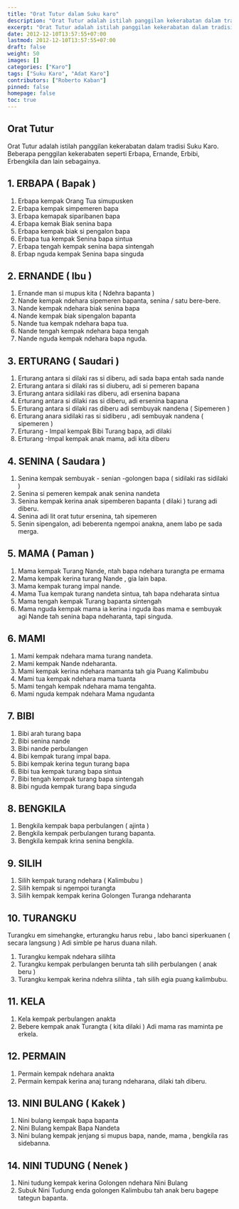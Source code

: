 ```yaml
---
title: "Orat Tutur dalam Suku karo"
description: "Orat Tutur adalah istilah panggilan kekerabatan dalam tradisi Suku Karo. Beberapa penggilan kekerabaten seperti Erbapa, Ernande, Erbibi dan lain sebagainya."
excerpt: "Orat Tutur adalah istilah panggilan kekerabatan dalam tradisi Suku Karo. Beberapa penggilan kekerabaten seperti Erbapa, Ernande, Erbibi dan lain sebagainya."
date: 2012-12-10T13:57:55+07:00
lastmod: 2012-12-10T13:57:55+07:00
draft: false
weight: 50
images: []
categories: ["Karo"]
tags: ["Suku Karo", "Adat Karo"]
contributors: ["Roberto Kaban"]
pinned: false
homepage: false
toc: true
---
```


## Orat Tutur
Orat Tutur adalah istilah panggilan kekerabatan dalam tradisi Suku Karo. Beberapa penggilan kekerabaten seperti Erbapa, Ernande, Erbibi, Erbengkila dan lain sebagainya.

## 1. ERBAPA ( Bapak )
1. Erbapa kempak Orang Tua simupusken
2. Erbapa kempak simpemeren bapa
3. Erbapa kemapak siparibanen bapa
4. Erbapa kemak Biak senina bapa
5. Erbapa kempak biak si pengalon bapa
6. Erbapa tua kempak Senina bapa sintua
7. Erbapa tengah kempak senina bapa sintengah
8. Erbap nguda kempak Senina bapa singuda

## 2. ERNANDE ( Ibu )
1. Ernande man si mupus kita ( Ndehra bapanta )
2. Nande kempak ndehara sipemeren bapanta, senina / satu bere-bere.
3. Nande kempak ndehara biak senina bapa
4. Nande kempak biak sipengalon bapanta
5. Nande tua kempak ndehara bapa tua.
6. Nande tengah kempak ndehara bapa tengah
7. Nande nguda kempak ndehara bapa nguda.

## 3. ERTURANG ( Saudari )
1. Erturang antara si dilaki ras si diberu, adi sada bapa entah sada nande
2. Erturang antara si dilaki ras si diuberu, adi si pemeren bapana
3. Erturang antara sidilaki ras diberu, adi ersenina bapana
4. Erturang antara si dilaki ras si diberu, adi ersenina bapana
5. Erturang antara si dilaki ras diberu adi sembuyak nandena ( Sipemeren )
6. Erturang anara sidilaki ras si sidiberu , adi sembuyak nandena ( sipemeren )
7. Erturang - Impal kempak Bibi Turang bapa, adi dilaki
8. Erturang -Impal kempak anak mama, adi kita diberu

## 4. SENINA ( Saudara )
1. Senina kempak sembuyak - senian -golongen bapa ( sidilaki ras sidilaki )
2. Senina si pemeren kempak anak senina nandeta
3. Senina kempak kerina anak sipemberen bapanta ( dilaki ) turang adi diberu.
4. Senina adi lit orat tutur ersenina, tah sipemeren
5. Senin sipengalon, adi beberenta ngempoi anakna, anem labo pe sada merga.

## 5. MAMA ( Paman )
1. Mama kempak Turang Nande, ntah bapa ndehara turangta pe ermama
2. Mama kempak kerina turang Nande , gia lain bapa.
3. Mama kempak turang impal nande.
4. Mama Tua kempak turang nandeta sintua, tah bapa ndeharata sintua
5. Mama tengah kempak Turang bapanta sintengah
6. Mama nguda kempak mama ia kerina i nguda ibas mama e sembuyak
     agi Nande tah senina bapa ndeharanta, tapi singuda.

## 6. MAMI
1. Mami kempak ndehara mama turang nandeta.
2. Mami kempak Nande ndeharanta.
3. Mami kempak kerina ndehara mamanta tah gia Puang Kalimbubu
4. Mami tua kempak ndehara mama tuanta
5. Mami tengah kempak ndehara mama tengahta.
6. Mami nguda kempak ndehara Mama ngudanta

## 7. BIBI
1. Bibi arah turang bapa
2. Bibi senina nande
3. Bibi nande perbulangen
4. Bibi kempak turang impal bapa.
5. Bibi kempak kerina tegun turang bapa
6. Bibi tua kempak turang bapa sintua
7. Bibi tengah kempak turang bapa sintengah
8. Bibi nguda kempak turang bapa singuda

## 8. BENGKILA
1. Bengkila kempak bapa perbulangen ( ajinta )
2. Bengkila kempak perbulangen turang bapanta.
3. Bengkila kempak krina senina bengkila.

## 9. SILIH
1. Silih kempak turang ndehara ( Kalimbubu )
2. Silih kempak si ngempoi turangta
3. Silih kempak kempak kerina Golongen Turanga ndeharanta

## 10. TURANGKU
Turangku em simehangke, erturangku harus rebu , labo banci siperkuanen
( secara langsung ) Adi simble pe harus duana nilah.

1. Turangku kempak ndehara silihta
2. Turangku kempak perbulangen berunta tah silih perbulangen ( anak beru )
3. Turangku kempak kerina ndehra silihta , tah silih egia puang kalimbubu.

## 11. KELA
1. Kela kempak perbulangen anakta
2. Bebere kempak anak Turangta ( kita dilaki ) Adi mama ras maminta pe erkela.

## 12. PERMAIN
1. Permain kempak ndehara anakta
2. Permain kempak kerina anaj turang ndeharana, dilaki tah diberu.

## 13. NINI BULANG ( Kakek )
1. Nini bulang kempak bapa bapanta
2. Nini Bulang kempak Bapa Nandeta
3. Nini bulang kempak jenjang si mupus bapa, nande, mama , bengkila ras sidebanna.

## 14. NINI TUDUNG ( Nenek )
1. Nini tudung kempak kerina Golongen ndehara Nini Bulang
2. Subuk Nini Tudung enda golongen Kalimbubu tah anak beru bagepe tategun bapanta.
